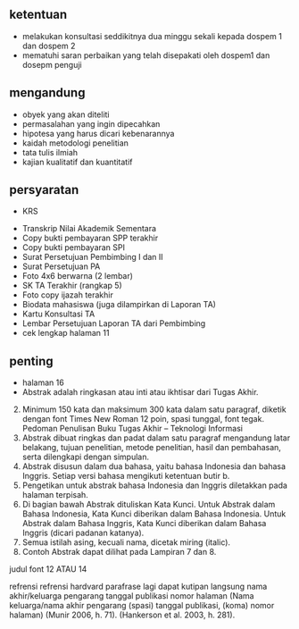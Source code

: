 ## ketentuan

-   melakukan konsultasi seddikitnya dua minggu sekali kepada dospem 1 dan dospem 2
-   mematuhi saran perbaikan yang telah disepakati oleh dospem1 dan dosepm penguji

## mengandung

-   obyek yang akan diteliti
-   permasalahan yang ingin dipecahkan
-   hipotesa yang harus dicari kebenarannya
-   kaidah metodologi penelitian
-   tata tulis ilmiah
-   kajian kualitatif dan kuantitatif

## persyaratan

-   KRS

*   Transkrip Nilai Akademik Sementara
*   Copy bukti pembayaran SPP terakhir
*   Copy bukti pembayaran SPI
*   Surat Persetujuan Pembimbing I dan II
*   Surat Persetujuan PA
*   Foto 4x6 berwarna (2 lembar)
*   SK TA Terakhir (rangkap 5)
*   Foto copy ijazah terakhir
*   Biodata mahasiswa (juga dilampirkan di Laporan TA)
*   Kartu Konsultasi TA
*   Lembar Persetujuan Laporan TA dari Pembimbing
*   cek lengkap halaman 11

## penting

-   halaman 16
-   Abstrak adalah ringkasan atau inti atau ikhtisar dari Tugas Akhir.

2. Minimum 150 kata dan maksimum 300 kata dalam satu paragraf, diketik
   dengan font Times New Roman 12 poin, spasi tunggal, font tegak.
   Pedoman Penulisan Buku Tugas Akhir – Teknologi Informasi
3. Abstrak dibuat ringkas dan padat dalam satu paragraf mengandung latar belakang,
   tujuan penelitian, metode penelitian, hasil dan pembahasan, serta dilengkapi
   dengan simpulan.
4. Abstrak disusun dalam dua bahasa, yaitu bahasa Indonesia dan bahasa Inggris.
   Setiap versi bahasa mengikuti ketentuan butir b.
5. Pengetikan untuk abstrak bahasa Indonesia dan Inggris diletakkan pada halaman
   terpisah.
6. Di bagian bawah Abstrak dituliskan Kata Kunci. Untuk Abstrak dalam Bahasa
   Indonesia, Kata Kunci diberikan dalam Bahasa Indonesia. Untuk Abstrak dalam
   Bahasa Inggris, Kata Kunci diberikan dalam Bahasa Inggris (dicari padanan
   katanya).
7. Semua istilah asing, kecuali nama, dicetak miring (italic).
8. Contoh Abstrak dapat dilihat pada Lampiran 7 dan 8.

judul font 12 ATAU 14

refrensi
refrensi hardvard
parafrase lagi
dapat kutipan langsung
nama akhir/keluarga pengarang
tanggal publikasi
nomor halaman
(Nama keluarga/nama akhir pengarang (spasi) tanggal publikasi, (koma)
nomor halaman)
(Munir
2006, h. 71).
(Hankerson et al. 2003, h. 281).
